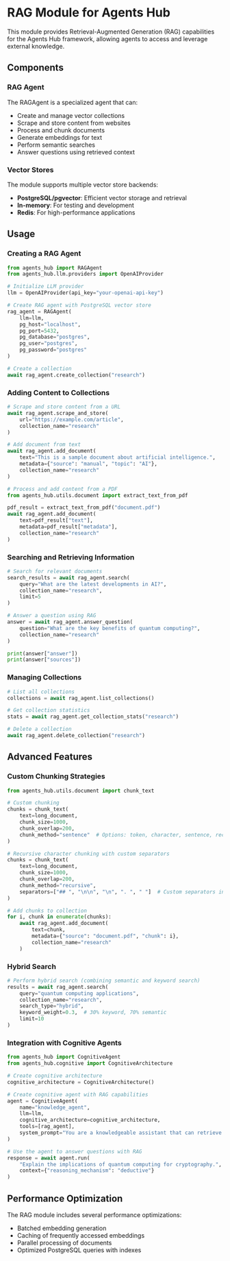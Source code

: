 # RAG Module for Agents Hub

This module provides Retrieval-Augmented Generation (RAG) capabilities for the Agents Hub framework, allowing agents to access and leverage external knowledge.

## Components

### RAG Agent

The RAGAgent is a specialized agent that can:
- Create and manage vector collections
- Scrape and store content from websites
- Process and chunk documents
- Generate embeddings for text
- Perform semantic searches
- Answer questions using retrieved context

### Vector Stores

The module supports multiple vector store backends:
- **PostgreSQL/pgvector**: Efficient vector storage and retrieval
- **In-memory**: For testing and development
- **Redis**: For high-performance applications

## Usage

### Creating a RAG Agent

```python
from agents_hub import RAGAgent
from agents_hub.llm.providers import OpenAIProvider

# Initialize LLM provider
llm = OpenAIProvider(api_key="your-openai-api-key")

# Create RAG agent with PostgreSQL vector store
rag_agent = RAGAgent(
    llm=llm,
    pg_host="localhost",
    pg_port=5432,
    pg_database="postgres",
    pg_user="postgres",
    pg_password="postgres"
)

# Create a collection
await rag_agent.create_collection("research")
```

### Adding Content to Collections

```python
# Scrape and store content from a URL
await rag_agent.scrape_and_store(
    url="https://example.com/article",
    collection_name="research"
)

# Add document from text
await rag_agent.add_document(
    text="This is a sample document about artificial intelligence.",
    metadata={"source": "manual", "topic": "AI"},
    collection_name="research"
)

# Process and add content from a PDF
from agents_hub.utils.document import extract_text_from_pdf

pdf_result = extract_text_from_pdf("document.pdf")
await rag_agent.add_document(
    text=pdf_result["text"],
    metadata=pdf_result["metadata"],
    collection_name="research"
)
```

### Searching and Retrieving Information

```python
# Search for relevant documents
search_results = await rag_agent.search(
    query="What are the latest developments in AI?",
    collection_name="research",
    limit=5
)

# Answer a question using RAG
answer = await rag_agent.answer_question(
    question="What are the key benefits of quantum computing?",
    collection_name="research"
)

print(answer["answer"])
print(answer["sources"])
```

### Managing Collections

```python
# List all collections
collections = await rag_agent.list_collections()

# Get collection statistics
stats = await rag_agent.get_collection_stats("research")

# Delete a collection
await rag_agent.delete_collection("research")
```

## Advanced Features

### Custom Chunking Strategies

```python
from agents_hub.utils.document import chunk_text

# Custom chunking
chunks = chunk_text(
    text=long_document,
    chunk_size=1000,
    chunk_overlap=200,
    chunk_method="sentence"  # Options: token, character, sentence, recursive
)

# Recursive character chunking with custom separators
chunks = chunk_text(
    text=long_document,
    chunk_size=1000,
    chunk_overlap=200,
    chunk_method="recursive",
    separators=["## ", "\n\n", "\n", ". ", " "]  # Custom separators in order of priority
)

# Add chunks to collection
for i, chunk in enumerate(chunks):
    await rag_agent.add_document(
        text=chunk,
        metadata={"source": "document.pdf", "chunk": i},
        collection_name="research"
    )
```

### Hybrid Search

```python
# Perform hybrid search (combining semantic and keyword search)
results = await rag_agent.search(
    query="quantum computing applications",
    collection_name="research",
    search_type="hybrid",
    keyword_weight=0.3,  # 30% keyword, 70% semantic
    limit=10
)
```

### Integration with Cognitive Agents

```python
from agents_hub import CognitiveAgent
from agents_hub.cognitive import CognitiveArchitecture

# Create cognitive architecture
cognitive_architecture = CognitiveArchitecture()

# Create cognitive agent with RAG capabilities
agent = CognitiveAgent(
    name="knowledge_agent",
    llm=llm,
    cognitive_architecture=cognitive_architecture,
    tools=[rag_agent],
    system_prompt="You are a knowledgeable assistant that can retrieve and reason with information."
)

# Use the agent to answer questions with RAG
response = await agent.run(
    "Explain the implications of quantum computing for cryptography.",
    context={"reasoning_mechanism": "deductive"}
)
```

## Performance Optimization

The RAG module includes several performance optimizations:
- Batched embedding generation
- Caching of frequently accessed embeddings
- Parallel processing of documents
- Optimized PostgreSQL queries with indexes
